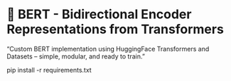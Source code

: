# 🧠 BERT - Bidirectional Encoder Representations from Transformers
“Custom BERT implementation using HuggingFace Transformers and Datasets – simple, modular, and ready to train.”

pip install -r requirements.txt
